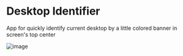 # Desktop Identifier

App for quickly identify current desktop by a little colored banner in screen's top center

![image](https://user-images.githubusercontent.com/10118715/128872356-519cf1e2-fed1-443a-9156-507226921ca7.png)

